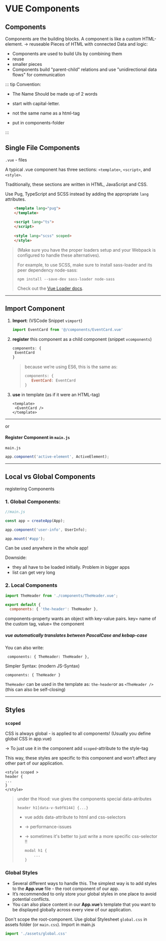 # VUE Components

## Components 

Components are the building blocks. A component is like a custom HTML-element. -> reuseable Pieces of HTML with connected Data and logic:

- Components are used to build UIs by combining them
- reuse
- smaller pieces 
- Components build "parent-child" relations and use "unidirectional data flows" for communication

::: tip
Convention: 

- The Name Should be made up of 2 words

- start with capital-letter. 
- not the same name as a html-tag
- put in components-folder

:::

## Single File Components

`.vue` - files

A typical .vue component has three sections: `<template>`, `<script>`, and `<style>`.

Traditionally, these sections are written in HTML, JavaScript and CSS.

Use Pug, TypeScript and SCSS instead by adding the appropriate `lang` attributes.

```html
    <template lang="pug">
    </template>
    
    <script lang="ts">
    </script>
    
    <style lang="scss" scoped>
    </style>
```

> (Make sure you have the proper loaders setup and your Webpack is configured to handle these alternatives). 
>
> For example,  to use SCSS,  make sure to install sass-loader and its peer dependency node-sass:
>
> ```
> npm install --save-dev sass-loader node-sass
> ```
>
> Check out the [Vue Loader docs](https://vue-loader.vuejs.org/guide/pre-processors.html).
>

------

## Import Component

1. **Import**: (VSCode Snippet `vimport`) 

   ```js
   import EventCard from '@/components/EventCard.vue'
   ```

2. **register** this component as a child component (snippet `vcomponents`) 

   ```js
   components: {
   	EventCard
   }
   ```

   > because we’re using ES6, this is the same as:
   >
   > ```js
   > components: {
   > 	EventCard: EventCard
   > }
   > ```

3. **use** in template (as if it were an HTML-tag)

   ```vue
   <template>
   	<EventCard />
   </template>
   ```

------

or

#### Register Component in `main.js`

`main.js`

```js
app.component('active-element', ActiveElement);
```

------

## Local vs Global Components

registering Components

### 1. Global Components:

```js
//main.js

const app = createApp(App);

app.component('user-info', UserInfo);

app.mount('#app');
```

Can be used anywhere in the whole app!

Downside: 

- they all have to be loaded initially. Problem in bigger apps
- list can get very long

### 2. Local Components

```js
import TheHeader from './components/TheHeader.vue';

export default {
  components: { 'the-header': TheHeader },
```

components-property wants an object with key-value pairs. key= name of the custom tag, value= the component

##### vue automatically translates between PascalCase and kebap-case

You can also write:

```
 components: { TheHeader: TheHeader },
```

Simpler Syntax: (modern JS-Syntax)

```
components: { TheHeader }
```

`TheHeader` can be used in the template as: `the-header`or as `<TheHeader />` (this can also be self-closing)

------

## Styles

### `scoped` 

CSS is always global  - is applied to all components! (Usually you define global CSS in app.vue)

-> To just use it in the component add `scoped`-attribute to the style-tag

This way, these styles are specific to this component and won’t affect any other part of our application.

```vue
<style scoped >
header {
...
}
</style>
```

> under the Hood: vue gives the components special data-atributes
>
> ```
> header h1[data-v-9a9f6144] {...}	
> ```
>
> - vue adds data-attribute to html and css-selectors
>
> - -> performance-issues
>
> - -> sometimes it's better to just write a more specific css-selector !!
>
>   ```css
>   modal h1 {
>   	...
>   }
>   ```
>

### Global Styles

- Several different ways to handle this. The simplest way is to add styles to the **App.vue** file - the root component of our app.  
- It’s recommended to only store your global styles in one place to avoid potential conflicts.
- You can also place content in our **App.vue**’s template that you want to be displayed globally across every view of our application.


Don't scope the root-component. Use global Stylesheet `global.css` in assets folder (or `main.css`). Import in main.js

```js
import './assets/global.css'
```
